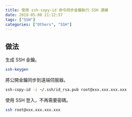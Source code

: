 ```yaml
---
title: 使用 ssh-copy-id 命令同步金鑰執行 SSH 連線
date: 2019-05-08 21:12:57
tags: ["SSH"]
categories: ["Others", "SSH"]
---
```


## 做法

生成 SSH 金鑰。

```bash
ssh-keygen
```

將公開金鑰同步到遠端伺服器。

```bash
ssh-copy-id -i ~/.ssh/id_rsa.pub root@xxx.xxx.xxx.xxx
```

使用 SSH 登入，不再需要密碼。

```bash
ssh root@xxx.xxx.xxx.xxx
```
